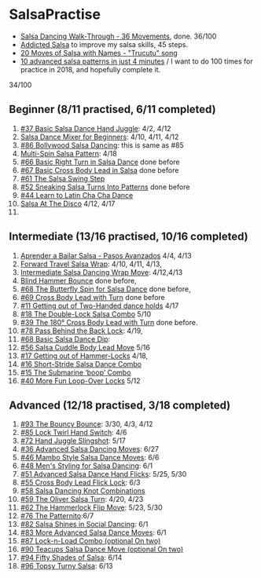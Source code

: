 # SalsaPractise
- [Salsa Dancing Walk-Through - 36 Movements](https://www.youtube.com/watch?v=aV8dS2m9Adc), done. 36/100
- [Addicted Salsa](https://www.addicted2salsa.com/videos) to improve my salsa skills, 45 steps. 
- [20 Moves of Salsa with Names - "Trucutu" song](https://www.youtube.com/watch?v=r879DgB36XU&list=RDr879DgB36XU&t=9)
- [10 advanced salsa patterns in just 4 minutes](https://www.youtube.com/watch?v=-qXf2WEJdCY) /
I want to do 100 times for practice in 2018, and hopefully complete it.

34/100

## Beginner (8/11 practised, 6/11 completed)
1. [#37 Basic Salsa Dance Hand Juggle](https://www.addicted2salsa.com/videos/beginner?page=2): 4/2, 4/12
2. [Salsa Dance Mixer for Beginners](https://www.addicted2salsa.com/videos/salsa-dance-mixer-for-beginners): 4/10, 4/11, 4/12
3. [#86 Bollywood Salsa Dancing](https://www.addicted2salsa.com/videos/bollywood-salsa-dancing): this is same as #85
4. [Multi-Spin Salsa Pattern](https://www.addicted2salsa.com/videos/multi-spin-salsa-pattern): 4/18
5. [#66 Basic Right Turn in Salsa Dance](https://www.addicted2salsa.com/videos/basic-right-turn-in-salsa-dance) done before
6. [#67 Basic Cross Body Lead in Salsa](https://www.addicted2salsa.com/videos/basic-cross-body-lead-in-salsa) done before
7. [#61 The Salsa Swing Step](https://www.addicted2salsa.com/videos/the-salsa-swing-step)
8. [#52 Sneaking Salsa Turns Into Patterns](https://www.addicted2salsa.com/videos/sneaking-salsa-turns-into-patterns) done before
9. [#44 Learn to Latin Cha Cha Dance](https://www.addicted2salsa.com/videos/learn-latin-cha-cha-dance-in-minutes)
10. [Salsa At The Disco](https://www.addicted2salsa.com/videos/salsa-at-the-disco) 4/12, 4/17
11. [Titanic (options)]: 4/23

## Intermediate (13/16 practised, 10/16 completed)
1. [Aprender a Bailar Salsa - Pasos Avanzados](https://www.youtube.com/watch?v=sDhgn00zmNU) 4/4, 4/13
2. [Forward Travel Salsa Wrap](https://www.addicted2salsa.com/videos/forward-travel-salsa-wrap): 4/10, 4/11, 4/13,
3. [Intermediate Salsa Dancing Wrap Move](https://www.addicted2salsa.com/videos/intermediate-salsa-dancing-wrap-move): 4/12,4/13
4. [Blind Hammer Bounce](https://www.addicted2salsa.com/videos/blind-hammer-bounce) done before,
5. [#68 The Butterfly Spin for Salsa Dance](https://www.addicted2salsa.com/videos/the-butterfly-spin-for-salsa-dance) done before,
6. [#69 Cross Body Lead with Turn](https://www.addicted2salsa.com/videos/cross-body-lead-with-turn) done before
7. [#11 Getting out of Two-Handed dance holds](https://www.addicted2salsa.com/videos/salsa-dance-getting-out-of-two-hand-dance-holds) 4/17
8. [#18 The Double-Lock Salsa Combo](https://www.addicted2salsa.com/videos/salsa-dance-double-lock-salsa-combo/) 5/10
9. [#39 The 180° Cross Body Lead with Turn](https://www.addicted2salsa.com/videos/180-cross-body-lead-with-turn) done before.
10. [#78 Pass Behind the Back Lock](https://www.addicted2salsa.com/videos/pass-behind-the-back-lock): 4/19,
11. [#68 Basic Salsa Dance Dip](https://www.addicted2salsa.com/videos/basic-salsa-dance-dip): 
12. [#56 Salsa Cuddle Body Lead Move](https://www.addicted2salsa.com/videos/salsa-cuddle-body-lead-move) 5/16
13. [#17 Getting out of Hammer-Locks](https://www.addicted2salsa.com/videos/salsa-dance-getting-out-of-hammerlocks-video) 4/18,
14. [#16 Short-Stride Salsa Dance Combo](https://www.addicted2salsa.com/videos/sexy-salsa-dancing-short-stride-salsa-dance-combo)
15. [#15 The Submarine ‘boop’ Combo](https://www.addicted2salsa.com/videos/salsa-dance-move-submarine-combo)
16. [#40 More Fun Loop-Over Locks](https://www.addicted2salsa.com/videos/more-fun-loop-over-locks) 5/12

## Advanced (12/18 practised, 3/18 completed)
1. [#93 The Bouncy Bounce](https://www.addicted2salsa.com/videos/the-bouncy-bounce): 3/30, 4/3, 4/12
2. [#85 Lock Twirl Hand Switch](https://www.youtube.com/watch?v=j4u6XCHCcoI): 4/6
3. [#72 Hand Juggle Slingshot](https://www.addicted2salsa.com/videos/hand-juggle-slingshot): 5/17
4. [#36 Advanced Salsa Dancing Moves](https://www.addicted2salsa.com/videos/how-to-do-complex-salsa-dancing-turn-patterns): 6/27
5. [#46 Mambo Style Salsa Dance Moves](https://www.addicted2salsa.com/videos/mambo-styled-salsa-dance-moves): 6/6
6. [#48 Men's Styling for Salsa Dancing](https://www.addicted2salsa.com/videos/mens-styling-for-salsa-dancing): 6/1
7. [#51 Advanced Salsa Dance Hand Flicks](https://www.addicted2salsa.com/videos/advanced-salsa-dance-hand-flicks): 5/25, 5/30
8. [#55 Cross Body Lead Flick Lock](https://www.addicted2salsa.com/videos/cross-body-lead-flick-lock): 6/3
9. [#58 Salsa Dancing Knot Combinations](https://www.addicted2salsa.com/videos/latin-dance-knot-combinations)
10. [#59 The Oliver Salsa Turn](https://www.addicted2salsa.com/videos/the-oliver-salsa-turn): 4/20, 4/23
11. [#62 The Hammerlock Flip Move](https://www.addicted2salsa.com/videos/the-hammerlock-flip-move): 5/23, 5/30
12. [#76 The Patternito](https://www.addicted2salsa.com/videos/the-patternito):6/7
13. [#82 Salsa Shines in Social Dancing](https://www.addicted2salsa.com/videos/salsa-shines-in-social-dancing): 6/1
14. [#83 More Advanced Salsa Dance Moves](https://www.addicted2salsa.com/videos/more-advanced-salsa-dance-moves): 6/1
15. [#87 Lock-n-Load Combo (optional On two)](https://www.addicted2salsa.com/videos/lock-n-load-combo)
16. [#90 Teacups Salsa Dance Move (optional On two)](https://www.addicted2salsa.com/videos/teacups-salsa-dance-move)
17. [#94 Fifty Shades of Salsa](https://www.addicted2salsa.com/videos/fifty-shades-of-salsa): 6/14
18. [#96 Topsy Turny Salsa](https://www.addicted2salsa.com/videos/topsy-turny-salsa): 6/13
